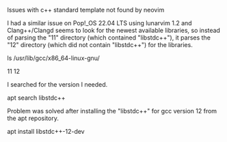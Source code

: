 Issues with c++ standard template not found by neovim

I had a similar issue on Pop!_OS 22.04 LTS using lunarvim 1.2 and Clang++/Clangd seems to look for the newest available libraries, so instead of parsing the "11" directory (which contained "libstdc++"), it parses the "12" directory (which did not contain "libstdc++") for the libraries.

ls /usr/lib/gcc/x86_64-linux-gnu/

11  12

I searched for the version I needed.

apt search libstdc++

Problem was solved after installing the "libstdc++" for gcc version 12 from the apt repository.

apt install libstdc++-12-dev
